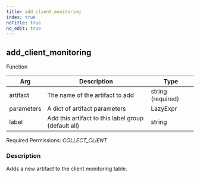 ```yaml
---
title: add_client_monitoring
index: true
noTitle: true
no_edit: true
---
```




<div class="vql_item"></div>


## add_client_monitoring
<span class='vql_type pull-right page-header'>Function</span>



<div class="vqlargs"></div>

Arg | Description | Type
----|-------------|-----
artifact|The name of the artifact to add|string (required)
parameters|A dict of artifact parameters|LazyExpr
label|Add this artifact to this label group (default all)|string

Required Permissions: 
<i class="linkcolour label pull-right label-success">COLLECT_CLIENT</i>

### Description

Adds a new artifact to the client monitoring table.

